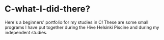 # C-what-I-did-there?
Here's a beginners' portfolio for my studies in C! These are some small programs I have put together during the Hive Helsinki Piscine and during my independent studies.
